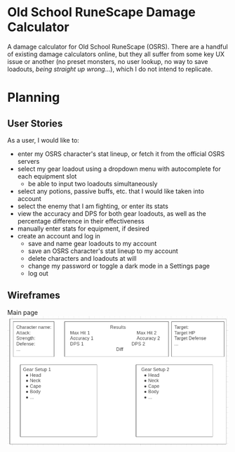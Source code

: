 # Old School RuneScape Damage Calculator
A damage calculator for Old School RuneScape (OSRS). There are a handful of existing damage calculators online, but they all suffer from some key UX issue or another (no preset monsters, no user lookup, no way to save loadouts, *being straight up wrong*...), which I do not intend to replicate.

# Planning
## User Stories
As a user, I would like to:
- enter my OSRS character's stat lineup, or fetch it from the official OSRS servers
- select my gear loadout using a dropdown menu with autocomplete for each equipment slot
  - be able to input two loadouts simultaneously
- select any potions, passive buffs, etc. that I would like taken into account
- select the enemy that I am fighting, or enter its stats
- view the accuracy and DPS for both gear loadouts, as well as the percentage difference in their effectiveness
- manually enter stats for equipment, if desired
- create an account and log in
  - save and name gear loadouts to my account
  - save an OSRS character's stat lineup to my account
  - delete characters and loadouts at will
  - change my password or toggle a dark mode in a Settings page
  - log out

## Wireframes
Main page
![Main calculator page](./wireframes/main.png)